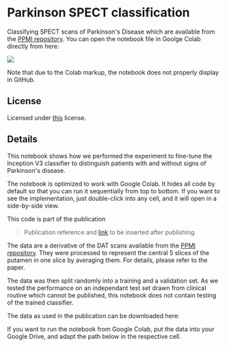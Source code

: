 # Parkinson SPECT classification
Classifying SPECT scans of Parkinson's Disease which are available from the [PPMI repository](https://www.ppmi-info.org/access-data-specimens/download-data/). You can open the notebook file in Goolge Colab directly from here:

[<img src="https://colab.research.google.com/assets/colab-badge.svg">](https://colab.research.google.com/github/mtwenzel/parkinson-classification/blob/master/PPMI-InceptionV3.ipynb)

Note that due to the Colab markup, the notebook does not properly display in GitHub.

## License
Licensed under [this](LICENSE) license.

## Details
This notebook shows how we performed the experiment to fine-tune the Inception V3 classifier to distinguish patients with and without signs of Parkinson's disease.

The notebook is optimized to work with Google Colab. It hides all code by default so that you can run it sequentially from top to bottom. If you want to see the implementation, just double-click into any cell, and it will open in a side-by-side view.

This code is part of the publication 
> Publication reference and [link](dummy-link-not-working-yet) to be inserted after publishing.

The data are a derivative of the DAT scans available from the [PPMI repository](https://www.ppmi-info.org/access-data-specimens/download-data/). They were processed to represent the central 5 slices of the putamen in one slice by averaging them. For details, please refer to the paper.

The data was then split randomly into a training and a validation set. As we tested the performance on an independant test set drawn from clinical routine which cannot be published, this notebook does not contain testing of the trained classifier.

The data as used in the publication can be downloaded here:

If you want to run the notebook from Google Colab, put the data into your Google Drive, and adapt the path below in the respective cell.
